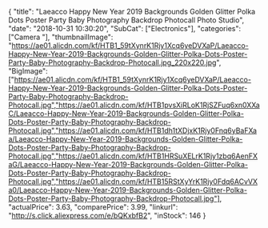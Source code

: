 {
	"title": "Laeacco Happy New Year 2019 Backgrounds Golden Glitter Polka Dots Poster Party Baby Photography Backdrop Photocall Photo Studio",
	"date": "2018-10-31 10:30:20",
	"SubCat": ["Electronics"],
	"categories": ["Camera "],
	"thumbnailImage": "https://ae01.alicdn.com/kf/HTB1_59tXynrK1Rjy1Xcq6yeDVXaP/Laeacco-Happy-New-Year-2019-Backgrounds-Golden-Glitter-Polka-Dots-Poster-Party-Baby-Photography-Backdrop-Photocall.jpg_220x220.jpg",
	"BigImage": ["https://ae01.alicdn.com/kf/HTB1_59tXynrK1Rjy1Xcq6yeDVXaP/Laeacco-Happy-New-Year-2019-Backgrounds-Golden-Glitter-Polka-Dots-Poster-Party-Baby-Photography-Backdrop-Photocall.jpg","https://ae01.alicdn.com/kf/HTB1pvsXiRLoK1RjSZFuq6xn0XXaC/Laeacco-Happy-New-Year-2019-Backgrounds-Golden-Glitter-Polka-Dots-Poster-Party-Baby-Photography-Backdrop-Photocall.jpg","https://ae01.alicdn.com/kf/HTB1dh1tXDjxK1Rjy0Fnq6yBaFXaa/Laeacco-Happy-New-Year-2019-Backgrounds-Golden-Glitter-Polka-Dots-Poster-Party-Baby-Photography-Backdrop-Photocall.jpg","https://ae01.alicdn.com/kf/HTB1HRSuXELrK1Rjy1zbq6AenFXaG/Laeacco-Happy-New-Year-2019-Backgrounds-Golden-Glitter-Polka-Dots-Poster-Party-Baby-Photography-Backdrop-Photocall.jpg","https://ae01.alicdn.com/kf/HTB15RStXyYrK1Rjy0Fdq6ACvVXa0/Laeacco-Happy-New-Year-2019-Backgrounds-Golden-Glitter-Polka-Dots-Poster-Party-Baby-Photography-Backdrop-Photocall.jpg"],
	"actualPrice": 3.63,
	"comparePrice": 3.99,
	"linkurl": "http://s.click.aliexpress.com/e/bQKxbfB2",
	"inStock": 146
}
